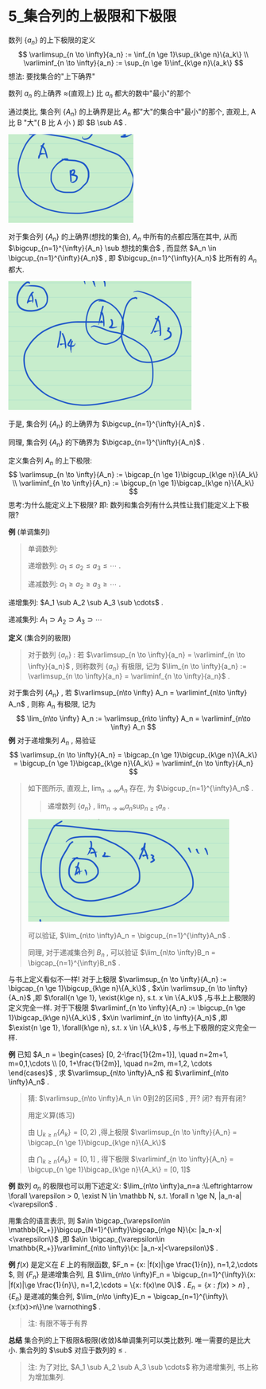 # 5_集合列的上极限和下极限

数列 $\{a_n\}$ 的上下极限的定义
$$
\varlimsup_{n \to \infty}{a_n} :=  
\inf_{n \ge 1}\sup_{k\ge n}\{a_k\} \\
\varliminf_{n \to \infty}{a_n} := 
\sup_{n \ge 1}\inf_{k\ge n}\{a_k\}
$$
想法: 要找集合的"上下确界"

数列 ${a_n}$  的上确界 ≈(直观上) 比 $a_n$ 都大的数中"最小"的那个

通过类比, 集合列 $\{A_n\}$ 的上确界是比 $A_n$ 都"大"的集合中"最小"的那个, 直观上, A 比 B "大"( B 比 A 小 ) 即 $B \sub A$ .

![image-20211211234938069](5_集合列的上极限和下极限.assets/image-20211211234938069.png)

对于集合列 $\{A_n\}$ 的上确界(想找的集合), $A_n$ 中所有的点都应落在其中, 从而$\bigcup_{n=1}^{\infty}{A_n} \sub 想找的集合$ , 而显然 $A_n \in \bigcup_{n=1}^{\infty}{A_n}$ , 即 $\bigcup_{n=1}^{\infty}{A_n}$ 比所有的 $A_n$ 都大. 

![image-20211211235122628](5_集合列的上极限和下极限.assets/image-20211211235122628.png)

于是, 集合列 $\{A_n\}$ 的上确界为 $\bigcup_{n=1}^{\infty}{A_n}$ .

同理, 集合列 $\{A_n\}$ 的下确界为 $\bigcap_{n=1}^{\infty}{A_n}$ .

定义集合列 ${A_n}$ 的上下极限: 
$$
\varlimsup_{n \to \infty}{A_n} :=  
\bigcap_{n \ge 1}\bigcup_{k\ge n}\{A_k\} \\
\varliminf_{n \to \infty}{A_n} := 
\bigcup_{n \ge 1}\bigcap_{k\ge n}\{A_k\}
$$
思考:为什么能定义上下极限? 即: 数列和集合列有什么共性让我们能定义上下极限?

**例** (单调集列)

> 单调数列: 
>
> 递增数列: $a_1 \le a_2 \le  a_3 \le \cdots$ .
>
> 递减数列: $a_1 \ge a_2 \ge  a_3 \ge \cdots$ .

递增集列: $A_1 \sub A_2 \sub A_3 \sub \cdots$ .

递减集列: $A_1 \supset A_2 \supset A_3 \supset \cdots$ 

**定义** (集合列的极限)

> 对于数列 $\{a_n\}$ : 若 $\varlimsup_{n \to \infty}{a_n} = \varliminf_{n \to \infty}{a_n}$ , 则称数列 $\{a_n\}$ 有极限, 记为 $\lim_{n \to \infty}{a_n} := \varlimsup_{n \to \infty}{a_n} = \varliminf_{n \to \infty}{a_n}$ .

对于集合列 $\{A_n\}$ , 若 $\varlimsup_{n\to \infty} A_n = \varliminf_{n\to \infty} A_n$ , 则称 ${A_n}$ 有极限, 记为
$$
\lim_{n\to \infty} A_n := \varlimsup_{n\to \infty} A_n = \varliminf_{n\to \infty} A_n
$$
 **例** 对于递增集列 $A_n$ , 易验证
$$
\varlimsup_{n \to \infty}{A_n} = 
\bigcap_{n \ge 1}\bigcup_{k\ge n}\{A_k\} = \bigcup_{n \ge 1}\bigcap_{k\ge n}\{A_k\} = 
\varliminf_{n \to \infty}{A_n} 
$$
> 如下图所示, 直观上, $\lim_{n\to \infty}A_n$ 存在, 为 $\bigcup_{n=1}^{\infty}A_n$ . 
>
> > 递增数列 $\{a_n\}$ , $\lim_{n\to \infty}a_n \sup_{n\ge 1}a_n$ .
>
> ![image-20211212005200708](5_集合列的上极限和下极限.assets/image-20211212005200708.png)
>
> 可以验证, $\lim_{n\to \infty}A_n = \bigcup_{n=1}^{\infty}A_n$ . 
>
> 同理, 对于递减集合列 ${B_n}$ , 可以验证 $\lim_{n\to \infty}B_n = \bigcap_{n=1}^{\infty}B_n$ . 

与书上定义看似不一样! 对于上极限 $\varlimsup_{n \to \infty}{A_n} :=  
\bigcap_{n \ge 1}\bigcup_{k\ge n}\{A_k\}$ ,  $x\in \varlimsup_{n \to \infty}{A_n}$ ,即 $\forall{n \ge 1}, \exist{k\ge n}, s.t. x \in \{A_k\}$ ,与书上上极限的定义完全一样. 对于下极限 $\varliminf_{n \to \infty}{A_n} :=  
\bigcup_{n \ge 1}\bigcap_{k\ge n}\{A_k\}$ ,  $x\in \varliminf_{n \to \infty}{A_n}$ ,即 $\exist{n \ge 1}, \forall{k\ge n}, s.t. x \in \{A_k\}$ , 与书上下极限的定义完全一样.

**例** 已知 $A_n =
\begin{cases}
[0, 2-\frac{1}{2m+1}], \quad n=2m+1, m=0,1,\cdots \\
[0, 1+\frac{1}{2m}], \quad n=2m, m=1,2, \cdots 
\end{cases}$ , 求 $\varlimsup_{n\to \infty}A_n$ 和 $\varliminf_{n\to \infty}A_n$ .

> 猜: $\varlimsup_{n\to \infty}A_n \in 0到2的区间$ , 开? 闭? 有开有闭? 
>
> 用定义算(练习)
>
> 由 $\bigcup_{k\ge n}\{A_k\} = [0, 2)$ ,得上极限 $\varlimsup_{n \to \infty}{A_n} =  
> \bigcap_{n \ge 1}\bigcup_{k\ge n}\{A_k\}$ 
>
> 由 $\bigcap_{k\ge n}\{A_k\} = [0, 1]$ , 得下极限 $\varliminf_{n \to \infty}{A_n} =  
> \bigcup_{n \ge 1}\bigcap_{k\ge n}\{A_k\} = [0, 1]$ 

**例** 数列 $a_n$ 的极限也可以用下述定义: $\lim_{n\to \infty}a_n=a :\Leftrightarrow \forall \varepsilon > 0, \exist N \in \mathbb N, s.t. \forall n \ge N, |a_n-a|<\varepsilon$ .

用集合的语言表示, 则 $a\in \bigcap_{\varepsilon\in \mathbb{R_+}}\bigcup_{N=1}^{\infty}\bigcap_{n\ge N}\{x: |a_n-x|<\varepsilon\}$ ,即 $a\in \bigcap_{\varepsilon\in \mathbb{R_+}}\varliminf_{n\to \infty}\{x: |a_n-x|<\varepsilon\}$ .

**例** $f(x)$ 是定义在 $E$ 上的有限函数,  $F_n = \{x: |f(x)|\ge \frac{1}{n}\}, n=1,2,\cdots $, 则 $\{F_n\}$ 是递增集合列, 且 $\lim_{n\to \infty}F_n = \bigcup_{n=1}^{\infty}\{x: |f(x)|\ge \frac{1}{n}\}, n=1,2,\cdots = \{x: f(x)\ne 0\}$ . $E_n = \{x:f(x)>n\}$ ,  $\{E_n\}$ 是递减的集合列, $\lim_{n\to \infty}E_n = \bigcap_{n=1}^{\infty}\{x:f(x)>n\}\ne \varnothing$ .

> 注: 有限不等于有界

**总结** 集合列的上下极限&极限(收敛)&单调集列可以类比数列. 唯一需要的是比大小. 集合列的 $\sub$ 对应于数列的 $\le$ .

> 注: 为了对比, $A_1 \sub A_2 \sub A_3 \sub \cdots$ 称为递增集列, 书上称为增加集列. 
>
> 


